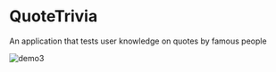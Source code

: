 # QuoteTrivia
An application that tests user knowledge on quotes by famous people

![demo3](https://user-images.githubusercontent.com/65484407/92030529-c6ed3600-ed2c-11ea-97a5-f3e424d04051.gif)

